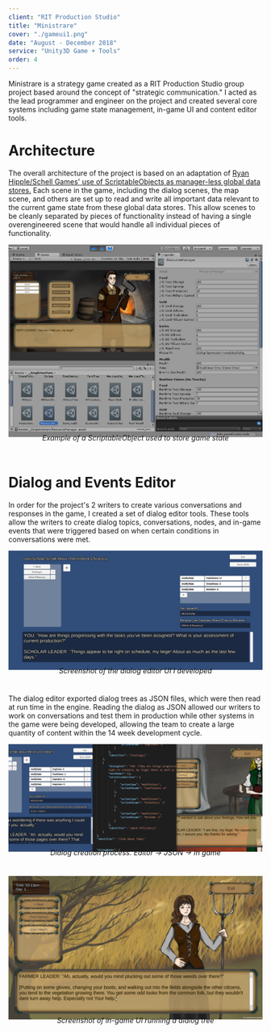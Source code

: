 ```yaml
---
client: "RIT Production Studio"
title: "Ministrare"
cover: "./gameui1.png"
date: "August - December 2018"
service: "Unity3D Game + Tools"
order: 4
---
```

Ministrare is a strategy game created as a RIT Production Studio group project based around the concept of "strategic communication." I acted as the lead programmer
and engineer on the project and created several core systems including game state management, in-game UI and content editor tools.

# Architecture

The overall architecture of the project is based on an adaptation of [Ryan Hipple/Schell Games' use of ScriptableObjects as manager-less global data stores.](https://www.youtube.com/watch?v=raQ3iHhE_Kk)
Each scene in the game, including the dialog scenes, the map scene, and others are set up to read and write all important data relevant to the current game state from these global data stores.
This allow scenes to be cleanly separated by pieces of functionality instead of having a single overengineered scene that would handle all individual pieces of functionality.

![](./editorui2.png)
<div style="width: 100%; text-align: center; padding-bottom: 24px; margin-top: -24px">
    <em>Example of a ScriptableObject used to store game state</em>
</div>

# Dialog and Events Editor

In order for the project's 2 writers to create various conversations and responses in the game, I created a set of dialog editor tools.
These tools allow the writers to create dialog topics, conversations, nodes, and in-game events that were triggered based on when certain conditions
in conversations were met.

![](./editorui1.png)
<div style="width: 100%; text-align: center; padding-bottom: 24px; margin-top: -24px">
    <em>Screenshot of the dialog editor UI I developed</em>
</div>

The dialog editor exported dialog trees as JSON files, which were then read at run time in the engine. Reading the dialog as JSON
allowed our writers to work on conversations and test them in production while other systems in the game were being developed, allowing the
team to create a large quantity of content within the 14 week development cycle.

![](./dialog_process.png)
<div style="width: 100%; text-align: center; padding-bottom: 24px; margin-top: -24px">
    <em>Dialog creation process. Editor -> JSON -> In game</em>
</div>

![](./gameui1.png)
<div style="width: 100%; text-align: center; padding-bottom: 24px; margin-top: -24px">
    <em>Screenshot of in-game UI running a dialog tree</em>
</div>